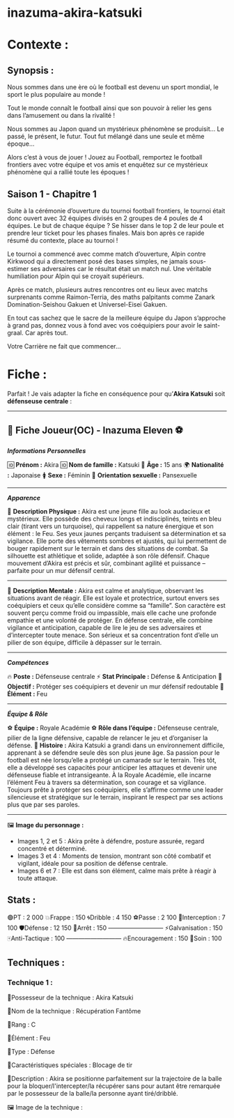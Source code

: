 # inazuma-akira-katsuki

# Contexte :

## Synopsis :
Nous sommes dans une ère où le football est devenu un sport mondial, le sport le plus populaire au monde !

Tout le monde connaît le football ainsi que son pouvoir à relier les gens dans l’amusement ou dans la rivalité !

Nous sommes au Japon quand un mystérieux phénomène se produisit…
Le passé, le présent, le futur. Tout fut mélangé dans une seule et même époque…

Alors c’est à vous de jouer ! Jouez au Football, remportez le football frontiers avec votre équipe et vos amis et enquêtez sur ce mystérieux phénomène qui a rallié toute les époques !

## Saison 1 - Chapitre 1
Suite à la cérémonie d’ouverture du tournoi football frontiers, le tournoi était donc ouvert avec 32 équipes divisés en 2 groupes de 4 poules de 4 équipes. Le but de chaque équipe ? Se hisser dans le top 2 de leur poule et prendre leur ticket pour les phases finales.
Mais bon après ce rapide résumé du contexte, place au tournoi !

Le tournoi a commencé avec comme match d’ouverture, Alpin contre Kirkwood qui a directement posé des bases simples, ne jamais sous-estimer ses adversaires car le résultat était un match nul. Une véritable humiliation pour Alpin qui se croyait supérieurs.

Après ce match, plusieurs autres rencontres ont eu lieux avec matchs surprenants comme Raimon-Terria, des maths palpitants comme Zanark Domination-Seishou Gakuen et Universel-Eisei Gakuen.

En tout cas sachez que le sacre de la meilleure équipe du Japon s’approche à grand pas, donnez vous à fond avec vos coéquipiers pour avoir le saint-graal. Car après tout.

Votre Carrière ne fait que commencer…

# Fiche :
Parfait ! Je vais adapter la fiche en conséquence pour qu’**Akira Katsuki** soit **défenseuse centrale** :

---

## 📜 Fiche Joueur(OC) - Inazuma Eleven ⚽

*****Informations Personnelles*****

🆔 **Prénom :** Akira
🆔 **Nom de famille :** Katsuki
🔢 **Âge :** 15 ans
🌍 **Nationalité :** Japonaise
🚺 **Sexe :** Féminin
🌈 **Orientation sexuelle :** Pansexuelle

---

*****Apparence*****

💪 **Description Physique :**
Akira est une jeune fille au look audacieux et mystérieux. Elle possède des cheveux longs et indisciplinés, teints en bleu clair (tirant vers un turquoise), qui rappellent sa nature énergique et son élément : le Feu. Ses yeux jaunes perçants traduisent sa détermination et sa vigilance.
Elle porte des vêtements sombres et ajustés, qui lui permettent de bouger rapidement sur le terrain et dans des situations de combat. Sa silhouette est athlétique et solide, adaptée à son rôle défensif. Chaque mouvement d’Akira est précis et sûr, combinant agilité et puissance – parfaite pour un mur défensif central.

---

🧠 **Description Mentale :**
Akira est calme et analytique, observant les situations avant de réagir. Elle est loyale et protectrice, surtout envers ses coéquipiers et ceux qu’elle considère comme sa “famille”. Son caractère est souvent perçu comme froid ou impassible, mais elle cache une profonde empathie et une volonté de protéger.
En défense centrale, elle combine vigilance et anticipation, capable de lire le jeu de ses adversaires et d’intercepter toute menace. Son sérieux et sa concentration font d’elle un pilier de son équipe, difficile à dépasser sur le terrain.

---

*****Compétences*****

🔥 **Poste :** Défenseuse centrale
⚡️ **Stat Principale :** Défense & Anticipation
🥋 **Objectif :** Protéger ses coéquipiers et devenir un mur défensif redoutable
🌊 **Élément :** Feu

---

*****Équipe & Rôle*****

⚽️ **Équipe :** Royale Académie
⚽️ **Rôle dans l’équipe :** Défenseuse centrale, pilier de la ligne défensive, capable de relancer le jeu et d’organiser la défense.
📖 **Histoire :**
Akira Katsuki a grandi dans un environnement difficile, apprenant à se défendre seule dès son plus jeune âge. Sa passion pour le football est née lorsqu’elle a protégé un camarade sur le terrain. Très tôt, elle a développé ses capacités pour anticiper les attaques et devenir une défenseuse fiable et intransigeante.
À la Royale Académie, elle incarne l’élément Feu à travers sa détermination, son courage et sa vigilance. Toujours prête à protéger ses coéquipiers, elle s’affirme comme une leader silencieuse et stratégique sur le terrain, inspirant le respect par ses actions plus que par ses paroles.

---

🖼️ **Image du personnage :**

* Images 1, 2 et 5 : Akira prête à défendre, posture assurée, regard concentré et déterminé.
* Images 3 et 4 : Moments de tension, montrant son côté combatif et vigilant, idéale pour sa position de défense centrale.
* Images 6 et 7 : Elle est dans son élément, calme mais prête à réagir à toute attaque.

## Stats :
🟢PT : 2 000
💥Frappe : 150
🌀Dribble : 4 150
⚽️Passe : 2 100
🔰Interception : 7 100
🛡️Défense : 12 150
🧤Arrêt : 150
—————————
⚡️Galvanisation : 150
🀄️Anti-Tactique : 100
—————————
🔥Encouragement : 150
💊Soin : 100

## Techniques :

### Technique 1 :

🔸Possesseur de la technique : Akira Katsuki

🔹Nom de la technique : Récupération Fantôme

🔸Rang : C

🔹Élément : Feu

🔸Type : Défense

🔹Caractéristiques spéciales : Blocage de tir

🔸Description :
Akira se positionne parfaitement sur la trajectoire de la balle pour la bloquer/l'intercepter/la récupérer sans pour autant être remarquée par le possesseur de la balle/la personne ayant tiré/dribblé.

🖼️ Image de la technique : 
